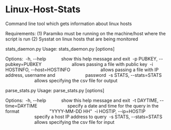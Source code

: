 # Linux-Host-Stats
Command line tool which gets information about linux hosts

Requirements:
(1) Paramiko must be running on the machine/host where the script is run 
(2) Sysstat on linux hosts that are being monitored 


stats_daemon.py
Usage: stats_daemon.py [options]

Options:
 -h, --help            show this help message and exit
 -p PUBKEY, --pubkey=PUBKEY
                       allows passing a file with public key
 -i HOSTINFO, --host=HOSTINFO
                       allows passing a file with IP address, username and
                       password
 -s STATS, --stats=STATS
                       allows specifying the csv file for output
                       
parse_stats.py
Usage: parse_stats.py [options]

Options:
 -h, --help            show this help message and exit
 -t DAYTIME, --time=DAYTIME
                       specify a date and time for the query in the format
                       "YYYY-MM-DD HH"
 -i HOSTIP, --ip=HOSTIP
                       specify a host IP address to query
 -s STATS, --stats=STATS
                       allows specifying the csv file for input



